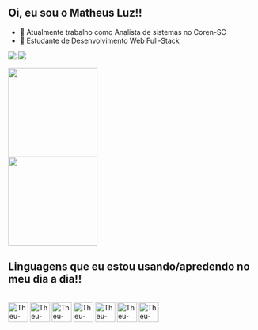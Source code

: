 ## Oi, eu sou o Matheus Luz!!

- 🔭 Atualmente trabalho como Analista de sistemas no Coren-SC
- 🌱 Estudante de Desenvolvimento Web Full-Stack


<a href = "mailto:matheus.n.luz24@gmail.com"><img src="https://img.shields.io/badge/-Gmail-%23333?style=for-the-badge&logo=gmail&logoColor=white" target="_blank"></a>
<a href="https://www.linkedin.com/in/matheus-luz-1117a4218/" target="_blank"><img src="https://img.shields.io/badge/-LinkedIn-%230077B5?style=for-the-badge&logo=linkedin&logoColor=white" target="_blank"/></a>

<div>
  <a href"https://github.com/MatheusNLuz">
  <img height ="180em" src = "https://github-readme-stats.vercel.app/api?username=MatheusNLuz&show_icons=true&theme=dark">
  <br>
  <img height ="180em" src = "https://github-readme-stats.vercel.app/api/top-langs/?username=MatheusNLuz&layout=compact&langs_count=168&theme=dark">
</div>

## Linguagens que eu estou usando/apredendo no meu dia a dia!!
  <br>
<div style="display: inline_block; align-itens: center; ">
  <img align = "center" alt = "Theu-Symfony" height = "40" width = "40"  src="https://cdn.jsdelivr.net/gh/devicons/devicon/icons/javascript/javascript-original.svg">
  <img align = "center" alt = "Theu-Symfony" height = "40" width = "40"  src="https://cdn.jsdelivr.net/gh/devicons/devicon/icons/java/java-original-wordmark.svg">
  <img align = "center" alt = "Theu-Symfony" height = "40" width = "40"  src="https://cdn.jsdelivr.net/gh/devicons/devicon/icons/html5/html5-original-wordmark.svg">
  <img align = "center" alt = "Theu-Symfony" height = "40" width = "40"  src="https://cdn.jsdelivr.net/gh/devicons/devicon/icons/css3/css3-original-wordmark.svg">
  <img align = "center" alt = "Theu-Symfony" height = "40" width = "40"  src="https://cdn.jsdelivr.net/gh/devicons/devicon/icons/mysql/mysql-plain-wordmark.svg">
  <img align = "center" alt = "Theu-Symfony" height = "40" width = "40"  src="https://cdn.jsdelivr.net/gh/devicons/devicon/icons/symfony/symfony-original.svg">
  <img align = "center" alt = "Theu-Symfony" height = "40" width = "40"  src="https://cdn.jsdelivr.net/gh/devicons/devicon/icons/php/php-original.svg">
 </div>
  
##

